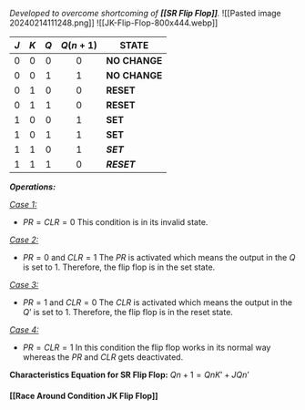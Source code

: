 *Developed to overcome shortcoming of **[[SR Flip Flop]]**.*
![[Pasted image 20240214111248.png]]
![[JK-Flip-Flop-800x444.webp]] 

| **$J$** | **$K$** | **$Q$** | **$Q(n + 1)$** | **STATE** |
|:-----:|:-----:|:-----:|:------:| --------- |
|   0   |   0   |   0   |   0    | **NO CHANGE** |
|   0   |   0   |   1   |   1    | **NO CHANGE** |
|   0   |   1   |   0   |   0    | **RESET** |
|   0   |   1   |   1   |   0    | **RESET** |
|   1   |   0   |   0   |   1    | **SET** |
|   1   |   0   |   1   |   1    | **SET** |
|   1   |   1   |   0   |   1    | ***SET*** |
|   1   |   1   |   1   |   0    | ***RESET*** |


***Operations:***

 <u>*Case 1:*</u>
-  $PR=CLR=0$ This condition is in its invalid state.
 
 <u>*Case 2:*</u>
-  $PR=0$ and $CLR=1$ The $PR$ is activated which means the output in the $Q$ is set to $1$. Therefore, the flip flop is in the set state.
 
 <u>*Case 3:*</u>
-  $PR=1$ and $CLR=0$ The $CLR$ is activated which means the output in the $Q’$ is set to $1$. Therefore, the flip flop is in the reset state.
 
 <u>*Case 4:*</u>
-  $PR=CLR=1$ In this condition the flip flop works in its normal way whereas the $PR$ and $CLR$ gets deactivated.

**Characteristics Equation for SR Flip Flop:**
$Qn+1 = QnK’ + JQn’$

#### [[Race Around Condition JK Flip Flop]]